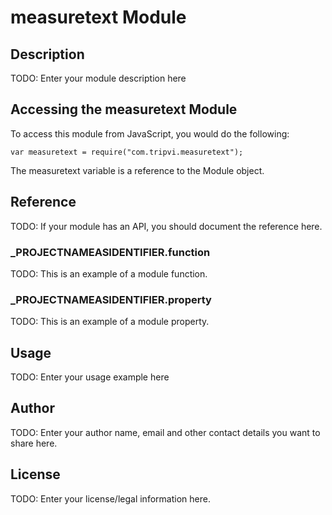 # measuretext Module

## Description

TODO: Enter your module description here

## Accessing the measuretext Module

To access this module from JavaScript, you would do the following:

	var measuretext = require("com.tripvi.measuretext");

The measuretext variable is a reference to the Module object.	

## Reference

TODO: If your module has an API, you should document
the reference here.

### ___PROJECTNAMEASIDENTIFIER__.function

TODO: This is an example of a module function.

### ___PROJECTNAMEASIDENTIFIER__.property

TODO: This is an example of a module property.

## Usage

TODO: Enter your usage example here

## Author

TODO: Enter your author name, email and other contact
details you want to share here. 

## License

TODO: Enter your license/legal information here.
